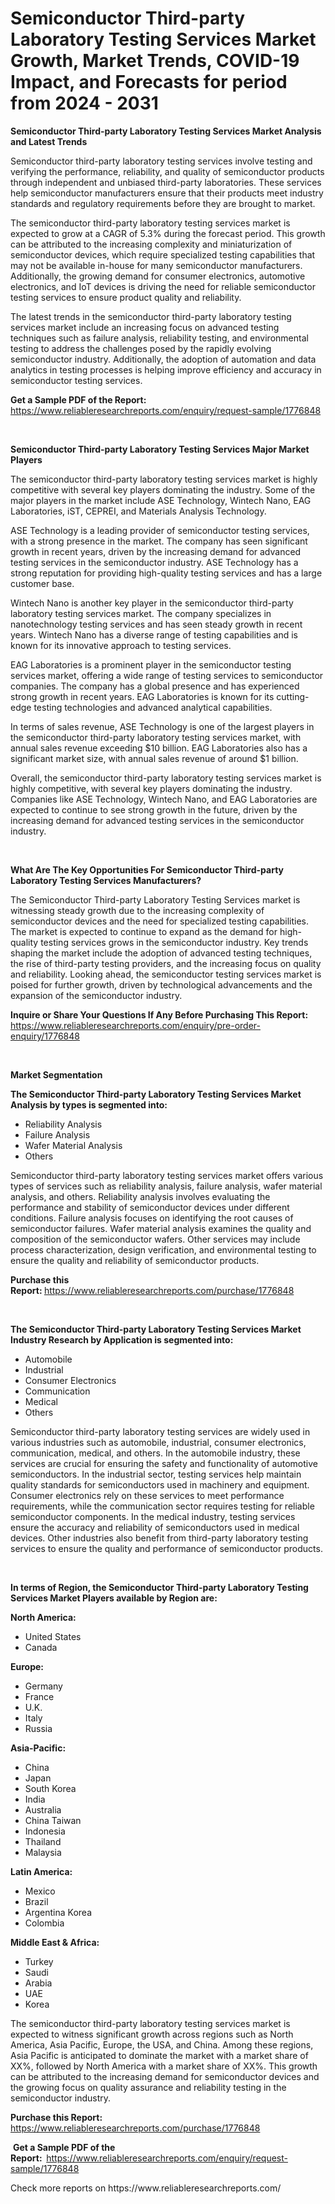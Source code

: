 <p><h1>Semiconductor Third-party Laboratory Testing Services Market Growth, Market Trends, COVID-19 Impact, and Forecasts for period from 2024 - 2031</h1></p><p><strong>Semiconductor Third-party Laboratory Testing Services Market Analysis and Latest Trends</strong></p>
<p><p>Semiconductor third-party laboratory testing services involve testing and verifying the performance, reliability, and quality of semiconductor products through independent and unbiased third-party laboratories. These services help semiconductor manufacturers ensure that their products meet industry standards and regulatory requirements before they are brought to market.</p><p>The semiconductor third-party laboratory testing services market is expected to grow at a CAGR of 5.3% during the forecast period. This growth can be attributed to the increasing complexity and miniaturization of semiconductor devices, which require specialized testing capabilities that may not be available in-house for many semiconductor manufacturers. Additionally, the growing demand for consumer electronics, automotive electronics, and IoT devices is driving the need for reliable semiconductor testing services to ensure product quality and reliability.</p><p>The latest trends in the semiconductor third-party laboratory testing services market include an increasing focus on advanced testing techniques such as failure analysis, reliability testing, and environmental testing to address the challenges posed by the rapidly evolving semiconductor industry. Additionally, the adoption of automation and data analytics in testing processes is helping improve efficiency and accuracy in semiconductor testing services.</p></p>
<p><strong>Get a Sample PDF of the Report:&nbsp;</strong> <a href="https://www.reliableresearchreports.com/enquiry/request-sample/1776848">https://www.reliableresearchreports.com/enquiry/request-sample/1776848</a></p>
<p>&nbsp;</p>
<p><strong>Semiconductor Third-party Laboratory Testing Services Major Market Players</strong></p>
<p><p>The semiconductor third-party laboratory testing services market is highly competitive with several key players dominating the industry. Some of the major players in the market include ASE Technology, Wintech Nano, EAG Laboratories, iST, CEPREI, and Materials Analysis Technology.</p><p>ASE Technology is a leading provider of semiconductor testing services, with a strong presence in the market. The company has seen significant growth in recent years, driven by the increasing demand for advanced testing services in the semiconductor industry. ASE Technology has a strong reputation for providing high-quality testing services and has a large customer base.</p><p>Wintech Nano is another key player in the semiconductor third-party laboratory testing services market. The company specializes in nanotechnology testing services and has seen steady growth in recent years. Wintech Nano has a diverse range of testing capabilities and is known for its innovative approach to testing services.</p><p>EAG Laboratories is a prominent player in the semiconductor testing services market, offering a wide range of testing services to semiconductor companies. The company has a global presence and has experienced strong growth in recent years. EAG Laboratories is known for its cutting-edge testing technologies and advanced analytical capabilities.</p><p>In terms of sales revenue, ASE Technology is one of the largest players in the semiconductor third-party laboratory testing services market, with annual sales revenue exceeding $10 billion. EAG Laboratories also has a significant market size, with annual sales revenue of around $1 billion.</p><p>Overall, the semiconductor third-party laboratory testing services market is highly competitive, with several key players dominating the industry. Companies like ASE Technology, Wintech Nano, and EAG Laboratories are expected to continue to see strong growth in the future, driven by the increasing demand for advanced testing services in the semiconductor industry.</p></p>
<p>&nbsp;</p>
<p><strong>What Are The Key Opportunities For Semiconductor Third-party Laboratory Testing Services Manufacturers?</strong></p>
<p><p>The Semiconductor Third-party Laboratory Testing Services market is witnessing steady growth due to the increasing complexity of semiconductor devices and the need for specialized testing capabilities. The market is expected to continue to expand as the demand for high-quality testing services grows in the semiconductor industry. Key trends shaping the market include the adoption of advanced testing techniques, the rise of third-party testing providers, and the increasing focus on quality and reliability. Looking ahead, the semiconductor testing services market is poised for further growth, driven by technological advancements and the expansion of the semiconductor industry.</p></p>
<p><strong>Inquire or Share Your Questions If Any Before Purchasing This Report:</strong> <a href="https://www.reliableresearchreports.com/enquiry/pre-order-enquiry/1776848">https://www.reliableresearchreports.com/enquiry/pre-order-enquiry/1776848</a></p>
<p>&nbsp;</p>
<p><strong>Market Segmentation</strong></p>
<p><strong>The Semiconductor Third-party Laboratory Testing Services Market Analysis by types is segmented into:</strong></p>
<p><ul><li>Reliability Analysis</li><li>Failure Analysis</li><li>Wafer Material Analysis</li><li>Others</li></ul></p>
<p><p>Semiconductor third-party laboratory testing services market offers various types of services such as reliability analysis, failure analysis, wafer material analysis, and others. Reliability analysis involves evaluating the performance and stability of semiconductor devices under different conditions. Failure analysis focuses on identifying the root causes of semiconductor failures. Wafer material analysis examines the quality and composition of the semiconductor wafers. Other services may include process characterization, design verification, and environmental testing to ensure the quality and reliability of semiconductor products.</p></p>
<p><strong>Purchase this Report:&nbsp;</strong><a href="https://www.reliableresearchreports.com/purchase/1776848">https://www.reliableresearchreports.com/purchase/1776848</a></p>
<p>&nbsp;</p>
<p><strong>The Semiconductor Third-party Laboratory Testing Services Market Industry Research by Application is segmented into:</strong></p>
<p><ul><li>Automobile</li><li>Industrial</li><li>Consumer Electronics</li><li>Communication</li><li>Medical</li><li>Others</li></ul></p>
<p><p>Semiconductor third-party laboratory testing services are widely used in various industries such as automobile, industrial, consumer electronics, communication, medical, and others. In the automobile industry, these services are crucial for ensuring the safety and functionality of automotive semiconductors. In the industrial sector, testing services help maintain quality standards for semiconductors used in machinery and equipment. Consumer electronics rely on these services to meet performance requirements, while the communication sector requires testing for reliable semiconductor components. In the medical industry, testing services ensure the accuracy and reliability of semiconductors used in medical devices. Other industries also benefit from third-party laboratory testing services to ensure the quality and performance of semiconductor products.</p></p>
<p>&nbsp;</p>
<p><strong>In terms of Region, the Semiconductor Third-party Laboratory Testing Services Market Players available by Region are:</strong></p>
<p>
    <p> <strong> North America: </strong>
        <ul>
            <li>United States</li>
            <li>Canada</li>
        </ul>
        </p> 
    <p> <strong> Europe: </strong>
        <ul>
            <li>Germany</li>
            <li>France</li>
            <li>U.K.</li>
            <li>Italy</li>
            <li>Russia</li>
        </ul>
        </p> 
    <p> <strong> Asia-Pacific: </strong>
        <ul>
            <li>China</li>
            <li>Japan</li>
            <li>South Korea</li>
            <li>India</li>
            <li>Australia</li>
            <li>China Taiwan</li>
            <li>Indonesia</li>
            <li>Thailand</li>
            <li>Malaysia</li>
        </ul>
        </p> 
    <p> <strong> Latin America: </strong>
        <ul>
            <li>Mexico</li>
            <li>Brazil</li>
            <li>Argentina Korea</li>
            <li>Colombia</li>
        </ul>
        </p> 
    <p> <strong> Middle East & Africa: </strong>
        <ul>
            <li>Turkey</li>
            <li>Saudi</li>
            <li>Arabia</li>
            <li>UAE</li>
            <li>Korea</li>
        </ul>
    </p>
    </p>
<p><p>The semiconductor third-party laboratory testing services market is expected to witness significant growth across regions such as North America, Asia Pacific, Europe, the USA, and China. Among these regions, Asia Pacific is anticipated to dominate the market with a market share of XX%, followed by North America with a market share of XX%. This growth can be attributed to the increasing demand for semiconductor devices and the growing focus on quality assurance and reliability testing in the semiconductor industry.</p></p>
<p><strong>Purchase this Report: </strong><a href="https://www.reliableresearchreports.com/purchase/1776848">https://www.reliableresearchreports.com/purchase/1776848</a></p>
<p>&nbsp;<strong>Get a Sample PDF of the Report:&nbsp;&nbsp;</strong><a href="https://www.reliableresearchreports.com/enquiry/request-sample/1776848">https://www.reliableresearchreports.com/enquiry/request-sample/1776848</a></p>
<p><strong></strong></p>
<p>Check more reports on https://www.reliableresearchreports.com/</p>